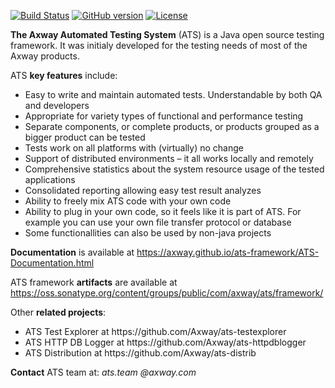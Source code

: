[![Build Status](https://travis-ci.org/Axway/ats-framework.svg?branch=master)](https://travis-ci.org/Axway/ats-framework)
[![GitHub version](https://badge.fury.io/gh/Axway%2Fats-framework.svg)](https://badge.fury.io/gh/Axway%2Fats-framework)
[![License](https://img.shields.io/badge/License-Apache%202.0-blue.svg)](https://opensource.org/licenses/Apache-2.0)

**The Axway Automated Testing System** (ATS) is a Java open source testing framework. It was initialy developed for the testing needs of most of the Axway products.

ATS **key features** include:
<ul>
  <li>Easy to write and maintain automated tests. Understandable by both QA and developers</li>
  <li>Appropriate for variety types of functional and performance testing</li>
  <li>Separate components, or complete products, or products grouped as a bigger product can be tested</li>
  <li>Tests work on all platforms with (virtually) no change</li>
  <li>Support of distributed environments – it all works locally and remotely</li>
  <li>Comprehensive statistics about the system resource usage of the tested applications</li>
  <li>Consolidated reporting allowing easy test result analyzes</li>
  <li>Ability to freely mix ATS code with your own code</li>
  <li>Ability to plug in your own code, so it feels like it is part of ATS. For example you can use your own file transfer protocol or database</li>
  <li>Some functionallities can also be used by non-java projects</li>
</ul>

**Documentation** is available at https://axway.github.io/ats-framework/ATS-Documentation.html

ATS framework **artifacts** are available at https://oss.sonatype.org/content/groups/public/com/axway/ats/framework/

Other **related projects**:
<ul>
  <li>ATS Test Explorer at https://github.com/Axway/ats-testexplorer</li>
  <li>ATS HTTP DB Logger at https://github.com/Axway/ats-httpdblogger</li>
  <li>ATS Distribution at https://github.com/Axway/ats-distrib</li>
</ul>

**Contact** ATS team at: _ats.team_  _@axway.com_
